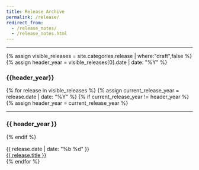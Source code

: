 ```yaml
---
title: Release Archive
permalink: /release/
redirect_from: 
  - /release_notes/
  - /release_notes.html
---
```


<div>
<hr>

{% assign visible_releases = site.categories.release | where:"draft",false %}
{% assign header_year = visible_releases[0].date | date: "%Y" %}
<h3>{{header_year}}</h3>
{% for release in visible_releases %}
  {% assign current_release_year = release.date | date: "%Y" %}
  {% if current_release_year != header_year %}
    {% assign header_year = current_release_year %}
    <hr>
    <h3>{{ header_year }}</h3>
  {% endif %}
  <div class="row" style="margin-top: 15px">
    <div class="col-md-1">{{ release.date | date: "%b %d" }}</div>
    <div class="col-md-10"><a href="{{ site.baseurl }}{{ release.url }}">{{ release.title }}</a></div>
  </div>
{% endfor %}
</div>
